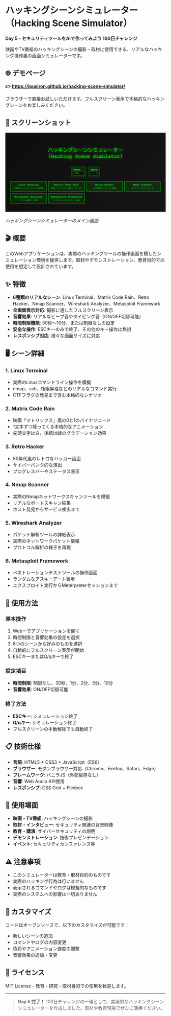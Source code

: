 # ハッキングシーンシミュレーター（Hacking Scene Simulator）

**Day 5 - セキュリティツールをAIで作ってみよう 100日チャレンジ**

映画やTV番組のハッキングシーンの撮影・取材に使用できる、リアルなハッキング操作風の画面シミュレーターです。

## 🌐 デモページ

**👉 https://ipusiron.github.io/hacking-scene-simulator/**

ブラウザーで直接お試しいただけます。フルスクリーン表示で本格的なハッキングシーンをお楽しみください。

## 📸 スクリーンショット

![ハッキングシーンシミュレーター](ss.png)

*ハッキングシーンシミュレーターのメイン画面*

## 🎬 概要

このWebアプリケーションは、実際のハッキングツールの操作画面を模したシミュレーション環境を提供します。取材やデモンストレーション、教育目的での使用を想定して設計されています。

## ✨ 特徴

- **6種類のリアルなシーン**: Linux Terminal、Matrix Code Rain、Retro Hacker、Nmap Scanner、Wireshark Analyzer、Metasploit Framework
- **全画面表示対応**: 撮影に適したフルスクリーン表示
- **音響効果**: リアルなビープ音やタイピング音（ON/OFF切替可能）
- **時間制限機能**: 30秒〜10分、または制限なしの設定
- **安全な操作**: ESCキーのみで終了、その他のキー操作は無視
- **レスポンシブ対応**: 様々な画面サイズに対応

## 🖥️ シーン詳細

### 1. Linux Terminal
- 実際のLinuxコマンドライン操作を模擬
- nmap、ssh、権限昇格などのリアルなコマンド実行
- CTFフラグの発見まで含む本格的なシナリオ

### 2. Matrix Code Rain
- 映画「マトリックス」風の0と1のバイナリコード
- 1文字ずつ降ってくる本格的なアニメーション
- 先頭文字は白、後続は緑のグラデーション効果

### 3. Retro Hacker
- 80年代風のレトロなハッカー画面
- サイバーパンク的な演出
- プログレスバーやステータス表示

### 4. Nmap Scanner
- 実際のNmapネットワークスキャンツールを模擬
- リアルなポートスキャン結果
- ホスト発見からサービス検出まで

### 5. Wireshark Analyzer
- パケット解析ツールの詳細表示
- 実際のネットワークパケット情報
- プロトコル解析の様子を再現

### 6. Metasploit Framework
- ペネトレーションテストツールの操作画面
- ランダムなアスキーアート表示
- エクスプロイト実行からMeterpreterセッションまで

## 🚀 使用方法

### 基本操作
1. Webーでアプリケーションを開く
2. 時間制限と音響効果の設定を選択
3. 6つのシーンから好みのものを選択
4. 自動的にフルスクリーン表示が開始
5. ESCキーまたはQ/qキーで終了

### 設定項目
- **時間制限**: 制限なし、30秒、1分、2分、5分、10分
- **音響効果**: ON/OFF切替可能

### 終了方法
- **ESCキー**: シミュレーション終了
- **Q/qキー**: シミュレーション終了
- フルスクリーンの手動解除でも自動終了

## 📋 技術仕様

- **言語**: HTML5 + CSS3 + JavaScript（ES6）
- **ブラウザー**: モダンブラウザー対応（Chrome、Firefox、Safari、Edge）
- **フレームワーク**: バニラJS（外部依存なし）
- **音響**: Web Audio API使用
- **レスポンシブ**: CSS Grid + Flexbox

## 🎯 使用場面

- **映画・TV番組**: ハッキングシーンの撮影
- **取材・インタビュー**: セキュリティ関連の背景映像
- **教育・講演**: サイバーセキュリティの説明
- **デモンストレーション**: 技術プレゼンテーション
- **イベント**: セキュリティカンファレンス等

## ⚠️ 注意事項

- このシミュレーターは教育・取材目的のものです
- 実際のハッキング行為は行いません
- 表示されるコマンドやログは模擬的なものです
- 実際のシステムへの影響は一切ありません

## 🔧 カスタマイズ

コードはオープンソースで、以下のカスタマイズが可能です：

- 新しいシーンの追加
- コマンドやログの内容変更
- 色彩やアニメーション速度の調整
- 音響効果の追加・変更

## 📄 ライセンス

MIT License - 教育・研究・取材目的での使用を歓迎します。

---

> **Day 5 完了！** 100日チャレンジの一環として、実用的なハッキングシーンシミュレーターを作成しました。取材や教育現場でぜひご活用ください。